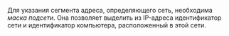 Для указания сегмента адреса, определяющего сеть, необходима *маска подсет*и. Она позволяет выделить из IP-адреса идентификатор сети и идентификатор компьютера, расположенный в этой сети.
